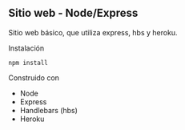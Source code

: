 ## Sitio web - Node/Express

Sitio web básico, que utiliza express, hbs y heroku.

Instalación
```
npm install
```

Construido con
* Node
* Express
* Handlebars (hbs)
* Heroku
